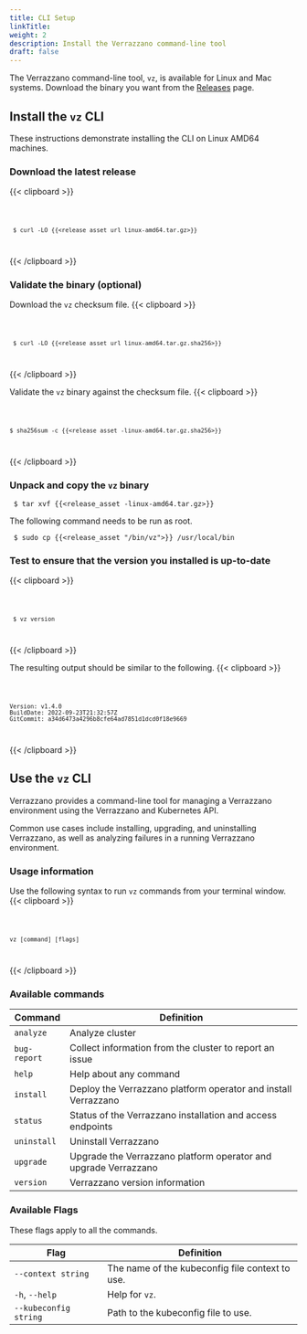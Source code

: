 ```yaml
---
title: CLI Setup
linkTitle:
weight: 2
description: Install the Verrazzano command-line tool
draft: false
---
```


The Verrazzano command-line tool, `vz`, is available for Linux and Mac systems.
Download the binary you want from the [Releases](https://github.com/verrazzano/verrazzano/releases/) page.

## Install the `vz` CLI

These instructions demonstrate installing the CLI on Linux AMD64 machines.

### Download the latest release
{{< clipboard >}}
<div class="highlight">
    <code>

     $ curl -LO {{<release_asset_url linux-amd64.tar.gz>}}
   
   </code>
</div>
{{< /clipboard >}}

### Validate the binary (optional)
Download the `vz` checksum file.
{{< clipboard >}}
<div class="highlight">
    <code>

     $ curl -LO {{<release_asset_url linux-amd64.tar.gz.sha256>}}

   </code>
</div>
{{< /clipboard >}}

Validate the `vz` binary against the checksum file.
{{< clipboard >}}
<div class="highlight">
    <code>

    $ sha256sum -c {{<release_asset -linux-amd64.tar.gz.sha256>}}

  </code>
</div>
{{< /clipboard >}}

### Unpack and copy the `vz` binary

  ```shell
   $ tar xvf {{<release_asset -linux-amd64.tar.gz>}}
  ```
  The following command needs to be run as root.
  ```shell
   $ sudo cp {{<release_asset "/bin/vz">}} /usr/local/bin
  ```

### Test to ensure that the version you installed is up-to-date
{{< clipboard >}}
<div class="highlight">
    <code>

     $ vz version

   </code>
</div>
{{< /clipboard >}}

The resulting output should be similar to the following.
{{< clipboard >}}
<div class="highlight">
    <code>

    Version: v1.4.0
    BuildDate: 2022-09-23T21:32:57Z
    GitCommit: a34d6473a4296b8cfe64ad7851d1dcd0f18e9669

   </code>
</div>
{{< /clipboard >}}

## Use the `vz` CLI

Verrazzano provides a command-line tool for managing a Verrazzano environment using the Verrazzano and Kubernetes API.

Common use cases include installing, upgrading, and uninstalling Verrazzano,
as well as analyzing failures in a running Verrazzano environment.

### Usage information

Use the following syntax to run `vz` commands from your terminal window.
{{< clipboard >}}
<div class="highlight">
    <code>

    vz [command] [flags]

   </code>
</div>
{{< /clipboard >}}

### Available commands

| Command     | Definition                                                      |
|-------------|-----------------------------------------------------------------|
| `analyze`   | Analyze cluster                                                 |
| `bug-report`| Collect information from the cluster to report an issue         |
| `help`      | Help about any command                                          |
| `install`   | Deploy the Verrazzano platform operator and install Verrazzano  |
| `status`    | Status of the Verrazzano installation and access endpoints      |
| `uninstall` | Uninstall Verrazzano                                            |
| `upgrade`   | Upgrade the Verrazzano platform operator and upgrade Verrazzano |
| `version`   | Verrazzano version information                                  |

### Available Flags

These flags apply to all the commands.

| Flag                  | Definition                                 |
|-----------------------|--------------------------------------------|
| `--context string`    | The name of the kubeconfig file context to use. |
| `-h`, `--help`        | Help for `vz`.                             |
| `--kubeconfig string` | Path to the kubeconfig file to use.        |
